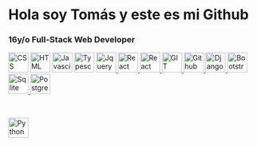 <h1>Hola soy Tomás y este es mi Github</h1>


<h3>16y/o Full-Stack Web Developer</h3>




<a href="https://developer.mozilla.org/es/docs/Web/CSS"><img src="https://upload.wikimedia.org/wikipedia/commons/thumb/6/62/CSS3_logo.svg/800px-CSS3_logo.svg.png" width=40px height=40px alt="CSS"></a>
<a href="https://developer.mozilla.org/es/docs/Web/HTML"><img src="https://cdn-icons-png.flaticon.com/512/732/732212.png?w=360" width=40px height=40px alt="HTML"></a>
<a href="https://www.javascript.com"><img src="https://upload.wikimedia.org/wikipedia/commons/6/6a/JavaScript-logo.png" width=40px height=40px alt="Javascipt"></a>
<a href="https://www.typescript.com"><img src="https://img.icons8.com/color/480/typescript.png" width=40px height=40px alt="Typescript"></a>
<a href="https://jquery.com"><img src="https://blog.artegrafico.net/wp-content/uploads/2019/02/jQuery-logo.png" width=40px height=40px alt="Jquery">
</a>
<a href="https://es.reactjs.org"><img src="https://norbertoledo.es/feed/img/news/react-logo.png" width=40px height=40px alt="React">
</a>
<a href="https://v5.reactrouter.com/web/guides/quick-start"><img src="https://reacttraining.com/images/logo-icon-512.png" width=40px height=40px alt="React router">
</a>
<a href="https://git-scm.com"><img src="https://miro.medium.com/max/650/1*zzvdRmHGGXONZpuQ2FeqsQ.png" width=40px height=40px alt="GIT">
</a>
<a href="https://github.com"><img src="https://cdn-icons-png.flaticon.com/512/25/25231.png" width=40px height=40px alt="Github">
</a>
<a href="https://www.djangoproject.com"><img src="https://blog.qilinlab.com/content/images/2020/12/kisspng-django-web-development-web-framework-python-softwa-django-5b45d914274e46.055745571531304212161.png" width=40px height=40px alt="Django">
</a>
<a href="https://getbootstrap.com"><img src="https://seocom.agency/wp-content/uploads/2019/02/bootstrap-stack.png" width=40px height=40px alt="Bootstrap">
</a>
<a href="https://www.sqlite.org/index.html"><img src="https://www.aprendexojo.com/wp-content/uploads/2018/03/Sqlite.png" width=40px height=40px alt="Sqlite">
</a>
<a href="https://www.sqlite.org/index.html"><img src="https://upload.wikimedia.org/wikipedia/commons/thumb/2/29/Postgresql_elephant.svg/640px-Postgresql_elephant.svg.png" width=40px height=40px alt="PostgreSQL">
</a>



<br/>

<a href="https://www.python.org"><img src="https://upload.wikimedia.org/wikipedia/commons/thumb/c/c3/Python-logo-notext.svg/1200px-Python-logo-notext.svg.png" width=40px height=40px alt="Python">
</a>
